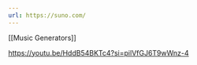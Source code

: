 ```yaml
---
url: https://suno.com/
---
```

[[Music Generators]]

https://youtu.be/HddB54BKTc4?si=pilVfGJ6T9wWnz-4
